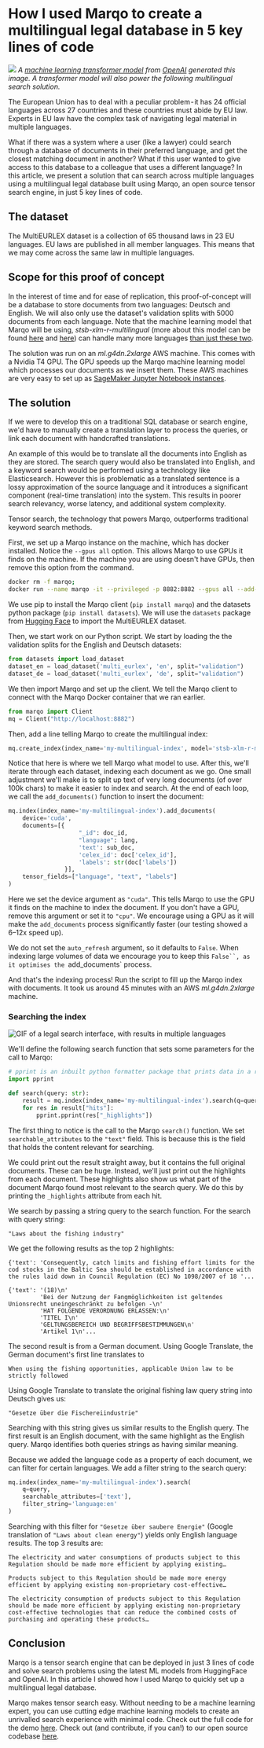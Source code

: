 # How I used Marqo to create a multilingual legal database in 5 key lines of code
![](assets/robot_lawyer.png)
*A [machine learning transformer model](https://openai.com/dall-e-2/) 
from [OpenAI](https://openai.com/) 
generated this image. A transformer model will also power the following multilingual search solution.*


The European Union has to deal with a peculiar problem - it has 24 official languages across 27 countries and these countries must abide by EU law. Experts in EU law have the complex task of navigating legal material in multiple languages.

What if there was a system where a user (like a lawyer) could search through a database of documents in their preferred language, and get the closest matching document in another? What if this user wanted to give access to this database to a colleague that uses a different language?
In this article, we present a solution that can search across multiple languages using a multilingual legal database built using Marqo, an open source tensor search engine, in just 5 key lines of code.
## The dataset 

The MultiEURLEX dataset is a collection of 65 thousand laws in 23 EU languages. EU laws are published in all member languages. This means that we may come across the same law in multiple languages.

## Scope for this proof of concept
In the interest of time and for ease of replication, this proof-of-concept will be a database to store documents from two languages: Deutsch and English. 
We will also only use the dataset's validation splits with 5000 documents from each language. 
Note that the machine learning model that Marqo will be using, _stsb-xlm-r-multilingual_ (more about this model can be found 
[here](https://www.sbert.net/docs/pretrained_models.html#multi-lingual-models) and 
[here](https://huggingface.co/sentence-transformers/stsb-xlm-r-multilingual)) 
can handle many more languages 
[than just these two](https://metatext.io/models/sentence-transformers-stsb-xlm-r-multilingual). 

The solution was run on an _ml.g4dn.2xlarge_ AWS machine. This comes with a Nvidia T4 GPU. 
The GPU speeds up the Marqo machine learning model which processes our documents as we insert them. 
These AWS machines are very easy to set up as 
[SageMaker Jupyter Notebook instances](https://aws.amazon.com/pm/sagemaker/). 

## The solution
If we were to develop this on a traditional SQL database or search engine, we'd have to manually create a translation 
layer to process the queries, or link each document with handcrafted translations. 

An example of this would be to translate all the documents into English as they are stored. The search query would also 
be translated into English, and a keyword search would be performed using a technology like Elasticsearch. However this
is problematic as a translated sentence is a lossy approximation of the source language and it introduces a significant component (real-time translation) into the system. This results in poorer search relevancy, worse latency, and additional system complexity.  

Tensor search, the technology that powers Marqo, outperforms traditional keyword search methods.

First, we set up a Marqo instance on the machine, which has docker installed. Notice the `--gpus all` option. 
This allows Marqo to use GPUs it finds on the machine. If the machine you are using doesn't have GPUs, then remove this option from the command. 
```sh
docker rm -f marqo; 
docker run --name marqo -it --privileged -p 8882:8882 --gpus all --add-host host.docker.internal:host-gateway marqoai/marqo:latest
```
We use pip to install the Marqo client (`pip install marqo`) and the datasets python package (`pip install datasets`). 
We will use the `datasets` package from [Hugging Face](https://huggingface.co/docs/datasets/index)
to import the MultiEURLEX dataset.

Then, we start work on our Python script. We start by loading the the validation splits for the English and Deutsch datasets:
```python
from datasets import load_dataset 
dataset_en = load_dataset('multi_eurlex', 'en', split="validation")
dataset_de = load_dataset('multi_eurlex', 'de', split="validation")
```
We then import Marqo and set up the client. We tell the Marqo client to connect with the Marqo Docker container that we ran earlier.

```python
from marqo import Client
mq = Client("http://localhost:8882")    
```
Then, add a line telling Marqo to create the multilingual index: 
```python
mq.create_index(index_name='my-multilingual-index', model='stsb-xlm-r-multilingual')
```
Notice that here is where we tell Marqo what model to use. After this, we'll iterate through each dataset, indexing each document as we go. 
One small adjustment we'll make is to split up text of very long documents (of over 100k chars) to make it easier to index and search. 
At the end of each loop, we call the `add_documents()` function to insert the document:
```python
mq.index(index_name='my-multilingual-index').add_documents(
    device='cuda', 
    documents=[{
                    "_id": doc_id,
                    "language": lang,
                    'text': sub_doc,
                    'celex_id': doc['celex_id'],
                    'labels': str(doc['labels'])
                }],
    tensor_fields=["language", "text", "labels"]
)
```
Here we set the device argument as `"cuda"`. This tells Marqo to use the GPU it finds on the machine to index the document. 
If you don't have a GPU, remove this argument or set it to `"cpu"`. We encourage using a GPU as it will make the `add_documents` 
process significantly faster (our testing showed a 6–12x speed up). 

We do not set the `auto_refresh` argument, so it defaults to `False`. When indexing large volumes of data we encourage you to keep this `False``, as it optimises the `add_documents` process. 

And that's the indexing process! Run the script to fill up the Marqo index with documents. It took us around 45 minutes 
with an AWS _ml.g4dn.2xlarge_ machine. 

### Searching the index
![GIF of a legal search interface, with results in multiple languages](assets/fishing_search.gif)

We'll define the following search function that sets some parameters for the call to Marqo:
```python
# pprint is an inbuilt python formatter package that prints data in a readable way
import pprint 

def search(query: str):
    result = mq.index(index_name='my-multilingual-index').search(q=query, searchable_attributes=["text"])
    for res in result["hits"]:
        pprint.pprint(res["_highlights"])
```
The first thing to notice is the call to the Marqo `search()` function. We set `searchable_attributes` to the `"text"` field. 
This is because this is the field that holds the content relevant for searching.

We could print out the result straight away, but it contains the full original documents. These can be huge. Instead, 
we'll just print out the highlights from each document. These highlights also show us what part of the document Marqo 
found most relevant to the search query. We do this by printing the `_highlights` attribute from each hit.

We search by passing a string query to the search function. For the search with query string:

`"Laws about the fishing industry"`

We get the following results as the top 2 highlights: 
```
{'text': 'Consequently, catch limits and fishing effort limits for the cod stocks in the Baltic Sea should be established in accordance with the rules laid down in Council Regulation (EC) No 1098/2007 of 18 '...

{'text': '(18)\n'
         'Bei der Nutzung der Fangmöglichkeiten ist geltendes Unionsrecht uneingeschränkt zu befolgen -\n'
         'HAT FOLGENDE VERORDNUNG ERLASSEN:\n'
         'TITEL I\n'
         'GELTUNGSBEREICH UND BEGRIFFSBESTIMMUNGEN\n'
         'Artikel 1\n'...
```
The second result is from a German document. Using Google Translate, the German document's first line translates to

`When using the fishing opportunities, applicable Union law to be strictly followed`

Using Google Translate to translate the original fishing law query string into Deutsch gives us:

`"Gesetze über die Fischereiindustrie"`

Searching with this string gives us similar results to the English query. The first result is an English document, with the same highlight as the English query. Marqo identifies both queries strings as having similar meaning. 

Because we added the language code as a property of each document, we can filter for certain languages. We add a filter string to the search query:
```python
mq.index(index_name='my-multilingual-index').search(
    q=query, 
    searchable_attributes=['text'],
    filter_string='language:en'
)
```
Searching with this filter for `"Gesetze über saubere Energie"` (Google translation of `"Laws about clean energy"`) yields only English language results. The top 3 results are:
```
The electricity and water consumptions of products subject to this Regulation should be made more efficient by applying existing… 

Products subject to this Regulation should be made more energy efficient by applying existing non-proprietary cost-effective…

The electricity consumption of products subject to this Regulation should be made more efficient by applying existing non-proprietary cost-effective technologies that can reduce the combined costs of purchasing and operating these products…
```
## Conclusion

Marqo is a tensor search engine that can be deployed in just 3 lines of code and solve search problems using the latest 
ML models from HuggingFace and OpenAI. In this article I showed how I used Marqo to quickly set up a multilingual legal database.

Marqo makes tensor search easy. Without needing to be a machine learning expert, you can use cutting edge machine 
learning models to create an unrivalled search experience with minimal code. Check out the full code for the demo 
[here](eu_legal.py). Check out (and contribute, if you can!) to our open source codebase [here](https://github.com/marqo-ai/marqo). 





